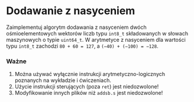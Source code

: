 Dodawanie z nasyceniem
===

Zaimplementuj algorytm dodawania z nasyceniem dwóch ośmioelementowych wektorów
liczb typu `int8_t` składowanych w słowach maszynowych o typie `uint64_t`.
W arytmetyce z nasyceniem dla wartości typu `int8_t` zachodzi `80 + 60 = 127`,
a `(−40) + (−100) = −128`.

### Ważne

1. Można używać wyłącznie instrukcji arytmetyczno-logicznych poznanych na
   wykładzie i ćwiczeniach.
2. Użycie instrukcji sterujących (poza `ret`) jest niedozwolone!
3. Modyfikowanie innych plików niż `addsb.s` jest niedozwolone!
